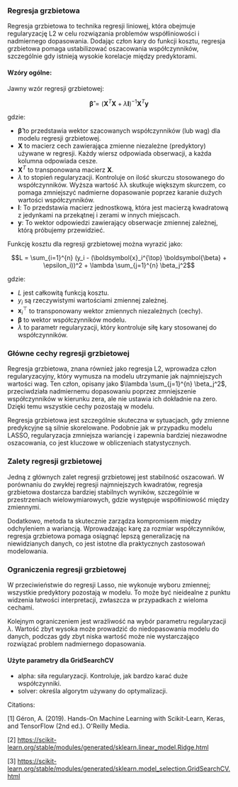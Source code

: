 ### Regresja grzbietowa

Regresja grzbietowa to technika regresji liniowej, która obejmuje regularyzację L2 w celu rozwiązania problemów współliniowości i nadmiernego dopasowania. Dodając człon kary do funkcji kosztu, regresja grzbietowa pomaga ustabilizować oszacowania współczynników, szczególnie gdy istnieją wysokie korelacje między predyktorami.

#### Wzóry ogólne:
Jawny wzór regresji grzbietowej:
```math
\boldsymbol{\hat \beta} = ( \boldsymbol{X}^T \boldsymbol{X} + \lambda \boldsymbol{I} )^{-1} \boldsymbol{X}^T \boldsymbol{y}
```

gdzie:

- $\boldsymbol{\hat \beta}$ to przedstawia wektor szacowanych współczynników (lub wag) dla modelu regresji grzbietowej.
- $\boldsymbol{X}$ to macierz cech zawierająca zmienne niezależne (predyktory) używane w regresji. Każdy wiersz odpowiada obserwacji, a każda kolumna odpowiada cesze.
- $\boldsymbol{X}^T$ to transponowana macierz $\boldsymbol{X}$. 
- $\lambda$ to stopień regularyzacji. Kontroluje on ilość skurczu stosowanego do współczynników. Wyższa wartość λλ skutkuje większym skurczem, co pomaga zmniejszyć nadmierne dopasowanie poprzez karanie dużych wartości współczynników.
- $\boldsymbol{I}$: To przedstawia macierz jednostkową, która jest macierzą kwadratową z jedynkami na przekątnej i zerami w innych miejscach. 
- $\boldsymbol{y}$: To wektor odpowiedzi zawierający obserwacje zmiennej zależnej, którą próbujemy przewidzieć.


Funkcję kosztu dla regresji grzbietowej można wyrazić jako:

```math
L = \sum_{i=1}^{n} (y_i - (\boldsymbol{x}_i^{\top} \boldsymbol{\beta} + \epsilon_i))^2 + \lambda \sum_{j=1}^{n} \beta_j^2
```

gdzie:
- $L$ jest całkowitą funkcją kosztu.
- $y_i$ są rzeczywistymi wartościami zmiennej zależnej.
- $\boldsymbol{x}_i^{\top}$ to transponowany wektor zmiennych niezależnych (cechy).
- $\boldsymbol{\beta}$ to wektor współczynników modelu.
- $\lambda$ to parametr regularyzacji, który kontroluje siłę kary stosowanej do współczynników.

### Główne cechy regresji grzbietowej
Regresja grzbietowa, znana również jako regresja L2, wprowadza człon regularyzacyjny, który wymusza na modelu utrzymanie jak najmniejszych wartości wag. Ten człon, opisany jako $\lambda \sum_{j=1}^{n} \beta_j^2$, przeciwdziała nadmiernemu dopasowaniu poprzez zmniejszenie współczynników w kierunku zera, ale nie ustawia ich dokładnie na zero. Dzięki temu wszystkie cechy pozostają w modelu.

Regresja grzbietowa jest szczególnie skuteczna w sytuacjach, gdy zmienne predykcyjne są silnie skorelowane. Podobnie jak w przypadku modelu LASSO, regularyzacja zmniejsza wariancję i zapewnia bardziej niezawodne oszacowania, co jest kluczowe w obliczeniach statystycznych.

### Zalety regresji grzbietowej

Jedną z głównych zalet regresji grzbietowej jest stabilność oszacowań. W porównaniu do zwykłej regresji najmniejszych kwadratów, regresja grzbietowa dostarcza bardziej stabilnych wyników, szczególnie w przestrzeniach wielowymiarowych, gdzie występuje współliniowość między zmiennymi. 

Dodatkowo, metoda ta skutecznie zarządza kompromisem między odchyleniem a wariancją. Wprowadzając karę za rozmiar współczynników, regresja grzbietowa pomaga osiągnąć lepszą generalizację na niewidzianych danych, co jest istotne dla praktycznych zastosowań modelowania.

### Ograniczenia regresji grzbietowej

W przeciwieństwie do regresji Lasso, nie wykonuje wyboru zmiennej; wszystkie predyktory pozostają w modelu. To może być nieidealne z punktu widzenia łatwości interpretacji, zwłaszcza w przypadkach z wieloma cechami.

Kolejnym ograniczeniem jest wrażliwość na wybór parametru regularyzacji $\lambda$. Wartość zbyt wysoka może prowadzić do niedopasowania modelu do danych, podczas gdy zbyt niska wartość może nie wystarczająco rozwiązać problem nadmiernego dopasowania.


#### Użyte parametry dla GridSearchCV
- alpha: siła regularyzacji. Kontroluje, jak bardzo karać duże współczynniki.
- solver: określa algorytm używany do optymalizacji.

Citations:

[1] Géron, A. (2019). Hands-On Machine Learning with Scikit-Learn, Keras, and TensorFlow (2nd ed.). O'Reilly Media.

[2] https://scikit-learn.org/stable/modules/generated/sklearn.linear_model.Ridge.html

[3] https://scikit-learn.org/stable/modules/generated/sklearn.model_selection.GridSearchCV.html

